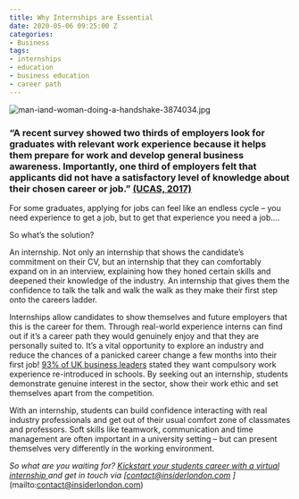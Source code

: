 ```yaml
---
title: Why Internships are Essential
date: 2020-05-06 09:25:00 Z
categories:
- Business
tags:
- internships
- education
- business education
- career path
---
```


![man-iand-woman-doing-a-handshake-3874034.jpg](/uploads/man-iand-woman-doing-a-handshake-3874034.jpg)

### “A recent survey showed two thirds of employers look for graduates with relevant work experience because it helps them prepare for work and develop general business awareness. Importantly, one third of employers felt that applicants did not have a satisfactory level of knowledge about their chosen career or job.” [(UCAS, 2017)](https://www.ucas.com/connect/blogs/work-experience-important) 


For some graduates, applying for jobs can feel like an endless cycle – you need experience to get a job, but to get that experience you need a job….

So what’s the solution? 

An internship. Not only an internship that shows the candidate’s commitment on their CV, but an internship that they can comfortably expand on in an interview, explaining how they honed certain skills and deepened their knowledge of the industry. An internship that gives them the confidence to talk the talk and walk the walk as they make their first step onto the careers ladder. 

Internships allow candidates to show themselves and future employers that this is the career for them. Through real-world experience interns can find out if it’s a career path they would genuinely enjoy and that they are personally suited to. It’s a vital opportunity to explore an industry and reduce the chances of a panicked career change a few months into their first job! 
[93% of UK business leaders](https://www.huffingtonpost.co.uk/entry/work-experience_uk_5a229aafe4b0545e64bf938e) stated they want compulsory work experience re-introduced in schools. By seeking out an internship, students demonstrate genuine interest in the sector, show their work ethic and set themselves apart from the competition.

With an internship, students can build confidence interacting with real industry professionals and get out of their usual comfort zone of classmates and professors. Soft skills like teamwork, communication and time management are often important in a university setting – but can present themselves very differently in the working environment. 


*So what are you waiting for? [Kickstart your students career with a virtual internship ](https://www.insiderlondon.com/virtual-internships/) and get in touch via [contact@insiderlondon.com ]*(mailto:contact@insiderlondon.com)
